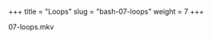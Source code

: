 +++
title = "Loops"
slug = "bash-07-loops"
weight = 7
+++

<!-- # Loops -->

<!-- ~~~ {.bash} -->
<!-- $ cd ~/Desktop/data-shell/creatures -->
<!-- $ ls   # shows basilisk.dat unicorn.dat -- let's pretend there are several hundred files here -->
<!-- ~~~ -->

<!-- Let's say we want to rename -->
<!-- basilisk.dat -> original-basilisk.dat -->
<!-- unicorn.dat -> original-unicorn.dat -->

<!-- We could try -->

<!-- ~~~ {.bash} -->
<!-- $ mv *.dat original-*.dat   # getting an error -->
<!-- ~~~ -->

<!-- Remember if more than two arguments to mv, the last argument is the destination directory, but there is -->
<!-- no directory matching original-*.dat, so we are getting an error. The proper solution is to use loops. -->

<!-- ~~~ {.bash} -->
<!-- $ for filename in basilisk.dat unicorn.dat     # filename is the loop variable here -->
<!-- > do -->
<!-- >   ls -l $filename                 # get the value of the variable by placing $ in front of it -->
<!-- > done -->
<!-- ~~~ -->

<!-- $filename is equivalent to ${filename} -->

<!-- Let's simplify the previous loop: -->
<!-- ~~~ {.bash} -->
<!-- $ for f in *.dat -->
<!-- > do -->
<!-- >   ls -l $f -->
<!-- > done -->
<!-- ~~~ -->

<!-- Let's include two commands per each loop iteration: -->
<!-- ~~~ {.bash} -->
<!-- $ for f in *.dat -->
<!-- > do -->
<!-- >   echo $f -->
<!-- >   head -3 $f -->
<!-- > done -->
<!-- ~~~ -->

<!-- Now to renaming basilisk.dat -> original-basilisk.dat, unicorn.dat original-unicorn.dat: -->
<!-- ~~~ {.bash} -->
<!-- $ for f in *.dat -->
<!-- > do -->
<!-- > cp $f original-$f -->
<!-- > done -->
<!-- ~~~ -->

<!-- > **Quiz 9:** Output of a loop. -->

<!-- > **Quiz 10:** Write a loop. -->

<!-- The general syntax is -->

<!-- ~~~ {.bash} -->
<!-- $ for <variable> in <collection> -->
<!-- > do -->
<!-- >   commands with $variable -->
<!-- > done -->
<!-- ~~~ -->

<!-- where a collection could be a explicit list of items, a list produced by a wildmask, or a collection of -->
<!-- numbers/letters. For example: -->

<!-- ~~~ {.bash} -->
<!-- $ echo {1..10}   # this is called brace expansion -->
<!-- $ echo {1,2,5}    # very useful for loops or for including into large paths with multiple items, e.g. -->
<!-- $ cd ~/Desktop/data-shell/creatures -->
<!-- $ ls -l ../molecules/{ethane,methane,pentane}.pdb -->
<!-- $ echo {a..z}    # can also use letters -->
<!-- $ echo {a..z}{1..10}   # this will produce 260 items -->
<!-- $ echo {a..z}{a..z}    # this will produce 676 items -->
<!-- $ seq 1 2 10      # step=2, so can use: for i in $(seq 1 2 10) -->
<!-- $ for ((i=1; i<=5; i++)) do echo $i; done   # can use C-style loops -->
<!-- ~~~ -->

07-loops.mkv
